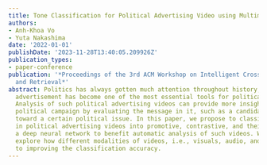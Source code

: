 ```yaml
---
title: Tone Classification for Political Advertising Video using Multimodal Cues
authors:
- Anh-Khoa Vo
- Yuta Nakashima
date: '2022-01-01'
publishDate: '2023-11-28T13:40:05.209926Z'
publication_types:
- paper-conference
publication: '*Proceedings of the 3rd ACM Workshop on Intelligent Cross-Data Analysis
  and Retrieval*'
abstract: Politics has always gotten much attention throughout history, and video
  advertisement has become one of the most essential tools for political communication.
  Analysis of such political advertising videos can provide more insight into the
  political campaign by evaluating the message in it, such as a candidate's attitude
  toward a certain political issue. In this paper, we propose to classify the tone
  in political advertising videos into promotive, contrastive, and their mixture using
  a deep neural network to benefit automatic analysis of such videos. We especially
  explore how different modalities of videos, i.e., visuals, audio, and text, contribute
  to improving the classification accuracy.
---
```

